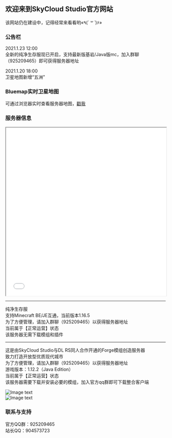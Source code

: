 ## 欢迎来到SkyCloud Studio官方网站

该网站仍在建设中，记得经常来看看哟«٩(*´ ꒳ `*)۶»

### 公告栏

2021.1.23 12:00  
全新的纯净生存服现已开启，支持最新版基岩/Java版mc，加入群聊（925209465）即可获得服务器地址  

2021.1.20 18:00  
卫星地图新增“五洲”

### Bluemap实时卫星地图

可通过浏览器实时查看服务器地图，[戳我](http://axa.huaop.top:8100/) 

### 服务器信息

<iframe src="//player.bilibili.com/player.html?aid=586237663&bvid=BV1gz4y1S7QM&cid=285028344&page=1" scrolling="no" allowfullscreen="true" width="100%" style="overflow:visible;height:calc((100vw - 200px) / 16 * 9 + 100px)"> </iframe>    

___________________________________________________  

纯净生存服  
支持Minecraft BE/JE互通，当前版本1.16.5  
为了方便管理，请加入群聊（925209465）以获得服务器地址  
当前属于【正常运营】状态  
该服务器无需下载模组和插件  
___________________________________________________  

这是由SkyCloud Studio与DL RS同人合作开通的Forge模组创造服务器  
致力打造开放型优质现代城市  
为了方便管理，请加入群聊（925209465）以获得服务器地址  
游戏版本：1.12.2（Java Edition）  
当前属于【正常运营】状态  
该服务器需要下载并安装必要的模组，加入官方qq群即可下载整合客户端  

![Image text](https://skycloud.minasan.xyz/imgs/seve1.jpg)  
![Image text](https://skycloud.minasan.xyz/imgs/seve2.jpg)  

### 联系与支持

官方QQ群：925209465  
站长QQ：904573723
